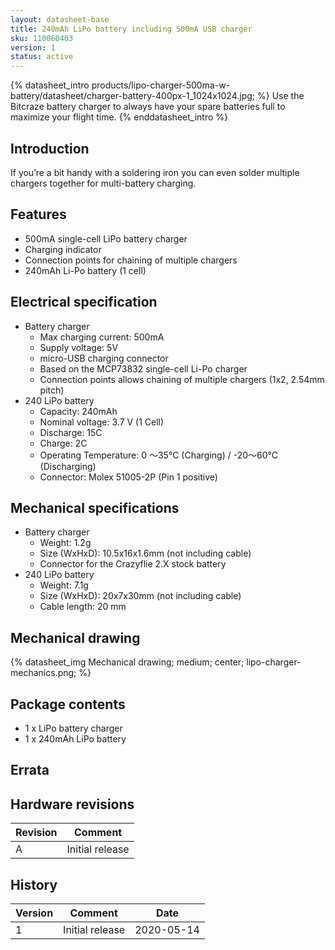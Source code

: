 ```yaml
---
layout: datasheet-base
title: 240mAh LiPo battery including 500mA USB charger
sku: 110060403
version: 1
status: active
---
```


{% datasheet_intro products/lipo-charger-500ma-w-battery/datasheet/charger-battery-400px-1_1024x1024.jpg; %}
Use the Bitcraze battery charger to always have your spare batteries full to maximize your flight time.
{% enddatasheet_intro %}

## Introduction

If you’re a bit handy with a soldering iron you can even solder multiple chargers together for multi-battery charging.

## Features

* 500mA single-cell LiPo battery charger
* Charging indicator
* Connection points for chaining of multiple chargers
* 240mAh Li-Po battery (1 cell)

## Electrical specification

* Battery charger
  * Max charging current: 500mA
  * Supply voltage: 5V
  * micro-USB charging connector
  * Based on the MCP73832 single-cell Li-Po charger
  * Connection points allows chaining of multiple chargers (1x2, 2.54mm pitch)
* 240 LiPo battery
  * Capacity: 240mAh
  * Nominal voltage: 3.7 V (1 Cell)
  * Discharge: 15C
  * Charge: 2C
  * Operating Temperature: 0 ～35°C (Charging) / -20～60°C (Discharging)
  * Connector: Molex 51005-2P (Pin 1 positive)

## Mechanical specifications

* Battery charger
  * Weight: 1.2g
  * Size (WxHxD): 10.5x16x1.6mm (not including cable)
  * Connector for the Crazyflie 2.X stock battery
* 240 LiPo battery
  * Weight: 7.1g
  * Size (WxHxD): 20x7x30mm (not including cable)
  * Cable length: 20 mm

## Mechanical drawing

{% datasheet_img Mechanical drawing; medium; center; lipo-charger-mechanics.png; %}

## Package contents

* 1 x LiPo battery charger
* 1 x 240mAh LiPo battery

## Errata

## Hardware revisions

| Revision | Comment |
| ------- | ------- |
| A | Initial release |

## History

| Version | Comment | Date |
| ------- | ------- | ---- |
| 1 | Initial release | 2020-05-14 |
